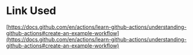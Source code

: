 # Link Used
[https://docs.github.com/en/actions/learn-github-actions/understanding-github-actions#create-an-example-workflow](https://docs.github.com/en/actions/learn-github-actions/understanding-github-actions#create-an-example-workflow)
